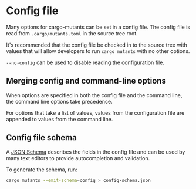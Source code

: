 # Config file

Many options for cargo-mutants can be set in a config file. The config file is read from
`.cargo/mutants.toml` in the source tree root.

It's recommended that the config file be checked in to the source tree with values that will
allow developers to run `cargo mutants` with no other options.

`--no-config` can be used to disable reading the configuration file.

## Merging config and command-line options

When options are specified in both the config file and the command line, the command line options take precedence.

For options that take a list of values, values from the configuration file are appended
to values from the command line.

## Config file schema

A [JSON Schema](https://json-schema.org/) describes the fields in the config file and can be used
by many text editors to provide autocompletion and validation.

To generate the schema, run:

```bash
cargo mutants --emit-schema=config > config-schema.json
```
